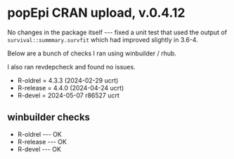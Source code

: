 
# popEpi CRAN upload, v.0.4.12

No changes in the package itself --- fixed a unit test that used
the output of `survival::summmary.survfit` which had improved slightly
in 3.6-4.

Below are a bunch of checks I ran using winbuilder / rhub.

I also ran revdepcheck and found no issues.

* R-oldrel = 4.3.3 (2024-02-29 ucrt)
* R-release = 4.4.0 (2024-04-24 ucrt)
* R-devel = 2024-05-07 r86527 ucrt

## winbuilder checks

* R-oldrel --- OK
* R-release --- OK
* R-devel --- OK
